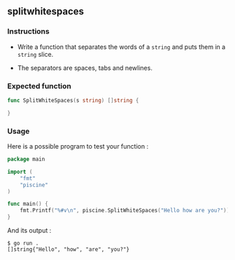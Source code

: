 ## splitwhitespaces

### Instructions

-   Write a function that separates the words of a `string` and puts them in a `string` slice.

-   The separators are spaces, tabs and newlines.

### Expected function

```go
func SplitWhiteSpaces(s string) []string {

}
```

### Usage

Here is a possible program to test your function :

```go
package main

import (
	"fmt"
	"piscine"
)

func main() {
	fmt.Printf("%#v\n", piscine.SplitWhiteSpaces("Hello how are you?"))
}
```

And its output :

```console
$ go run .
[]string{"Hello", "how", "are", "you?"}
```
